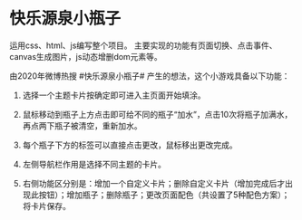# 快乐源泉小瓶子
运用css、html、js编写整个项目。
主要实现的功能有页面切换、点击事件、canvas生成图片，js动态增删dom元素等。

由2020年微博热搜 #快乐源泉小瓶子# 产生的想法，这个小游戏具备以下功能：

1. 选择一个主题卡片按确定即可进入主页面开始填涂。

2. 鼠标移动到瓶子上方点击即可给不同的瓶子“加水”，点击10次将瓶子加满水，再点两下瓶子被清空，重新加水。

3. 每个瓶子下方的标签可以直接点击更改，鼠标移出更改完成。

4. 左侧导航栏作用是选择不同主题的卡片。

5. 右侧功能区分别是：增加一个自定义卡片；删除自定义卡片（增加完成后才出现此按钮）；增加瓶子；删除瓶子；更改页面配色（共设置了5种配色方案）；将卡片保存。
